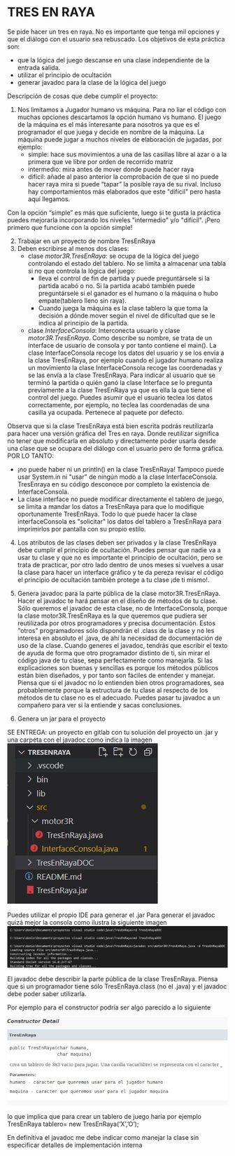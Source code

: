 # TRES EN RAYA
Se pide hacer  un tres en raya. 
No es importante que tenga mil opciones y que el diálogo con el usuario sea rebuscado. Los objetivos de esta práctica son:
- que la lógica del juego descanse en una clase independiente de la entrada salida.
- utilizar el principio de ocultación
- generar javadoc para la clase de la lógica del juego 

Descripción de cosas que debe  cumplir el proyecto:
1. Nos limitamos a Jugador humano vs máquina. Para no liar el código con muchas opciones descartamos la opción humano vs humano. El juego de la máquina es el más interesante para nosotros ya que es el programador el que juega y decide en nombre de la máquina. La máquina puede jugar a muchos niveles de elaboración de jugadas, por ejemplo:
    - simple: hace sus movimientos a una de las casillas libre al azar o a la primera que ve libre por orden de recorrido matriz
    - intermedio: mira antes de mover donde  puede hacer raya 
    - difícil: añade al paso anterior la comprobación de que si no puede hacer raya mira si puede  “tapar” la posible raya de su rival. Incluso hay comportamientos más elaborados que este "difícil" pero hasta aquí llegamos. 

Con la opción “simple” es más que suficiente, luego si te gusta la práctica  puedes mejorarla incorporando los niveles "intermedio" y/o "difícil". ¡Pero primero que funcione con la opción simple! 

2. Trabajar en un proyecto de nombre TresEnRaya
3. Deben escribirse  al menos  dos clases:
    * clase *motor3R.TresEnRaya*: se ocupa de  la lógica  del juego controlando el estado del tablero. No se limita a almacenar una tabla si no que controla la lógica del juego:
       *  lleva el control de fin de partida y puede preguntársele si la partida acabó o no. Si la partida acabó también puede preguntársele si el ganador es el humano o la máquina o hubo empate(tablero lleno sin raya). 
        * Cuando juega la máquina es la clase tablero la que toma la decisión a dónde mover según el nivel de dificultad que se le indica al principio de la partida. 
   * clase *InterfaceConsola*: Interconecta usuario y clase *motor3R.TresEnRaya*. Como describe su nombre, se trata de un  interface de usuario de consola y por tanto contiene el main(). La clase InterfaceConsola recoge los datos del usuario y se los envía a la clase TresEnRaya, por ejemplo cuando el jugador humano realiza un movimiento la clase InterfaceConsola recoge las coordenadas y se las envía a la clase TresEnRaya. Para indicar al usuario que se terminó la partida o quién ganó  la clase Interface se lo pregunta previamente a la clase TresEnRaya ya que es ella la que tiene el control del juego. Puedes asumir que el usuario teclea los datos correctamente, por ejemplo, no teclea las coordenadas de una casilla ya ocupada. Pertenece al paquete por defecto.

Observa que si la clase TresEnRaya está bien escrita podrás reutilizarla para hacer una versión gráfica del Tres en raya. Donde reutilizar significa no tener que modificarla en absoluto y  directamente poder usarla desde  una  clase  que se ocupara del diálogo con el usuario pero de forma gráfica. POR LO TANTO:
* ¡no puede haber ni un println() en la clase TresEnRaya! Tampoco puede usar System.in ni "usar" de ningún modo a la clase InterfaceConsola. TresEnraya en su código desconoce por completo la existencia de InterfaceConsola.
* La clase interface no puede modificar directamente el tablero de juego, se limita a mandar los datos a TresEnRaya para que lo modifique oportunamente TresEnRaya. Todo lo que puede hacer la clase interfaceConsola es "solicitar"  los datos del tablero a TresEnRaya para imprimirlos por pantalla con su propio estilo.

4. Los atributos de las clases deben ser privados y  la clase TresEnRaya debe cumplir el principio de ocultación. Puedes pensar que nadie va a usar tu clase y que no es importante el principio de ocultación, pero se trata de practicar, por otro lado dentro de unos meses si vuelves a usar la clase para hacer un interface gráfico y te da pereza revisar el código el principio de ocultación también protege a tu clase ¡de ti mismo!. 

5. Genera javadoc para la parte pública de la clase motor3R.TresEnRaya. Hacer el javadoc te hará pensar en el diseño de métodos de tu clase. Sólo queremos el javadoc de esta clase, no de InterfaceConsola,  porque la clase motor3R.TresEnRaya es la que queremos que pudiera ser reutilizada por otros programadores y precisa documentación. Estos "otros" programadores sólo dispondrán el .class de la clase y no les interesa en absoluto el .java, de ahí la necesidad de documentación de uso de la clase. Cuando generes el javadoc, tendrás que escribir el texto de ayuda de forma que otro programador distinto de ti, sin mirar el código java de tu clase, sepa perfectamente como manejarla. Si las explicaciones son buenas y sencillas es porque los métodos públicos están bien diseñados, y por tanto son fáciles de entender y manejar. Piensa que si el javadoc no lo entienden bien otros programadores, sea probablemente porque la estructura de tu clase al respecto de los métodos de tu clase no es el adecuado. Puedes pasar tu  javadoc a un compañero para ver si la entiende y sacas conclusiones. 
6. Genera un jar para el proyecto


SE ENTREGA:  un proyecto en gitlab  con tu solución del proyecto un .jar y una carpeta con el javadoc como indica la imagen
![ALT](estructura.jpg)










Puedes utilizar el propio IDE para generar el .jar
Para generar el javadoc quizá mejor la consola como ilustra la siguiente imagen
![ALT](crearjavadocwindows.jpg)

El javadoc debe describir la parte pública de la clase TresEnRaya. Piensa que si un programador tiene sólo TresEnRaya.class (no el .java) y el javadoc debe poder saber utilizarla.

Por ejemplo para el constructor podría ser algo parecido a lo siguiente

![ALT](CapturaJavadoc.jpg)

lo que implica que para crear un tablero de juego haría por ejemplo
 TresEnRaya tablero= new TresEnRaya(‘X’,’O’);

En definitiva el javadoc me debe indicar como manejar la clase sin especificar detalles de implementación interna

